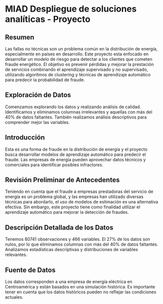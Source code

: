 # MIAD Despliegue de soluciones analíticas - Proyecto

## Resumen
Las fallas no técnicas son un problema común en la distribución de energía, especialmente en países en desarrollo. Este proyecto esta enfocado en desarrollar un modelo de riesgo para detectar a los clientes que cometen fraude energético. El objetivo es prevenir pérdidas y mejorar la prestación de servicios combinando el aprendizaje supervisado y no supervisado, utilizando algoritmos de clustering y técnicas de aprendizaje automático para predecir la probabilidad de fraude.

## Exploración de Datos
Comenzamos explorando los datos y realizando análisis de calidad. Identificamos y eliminamos columnas irrelevantes y aquellas con más del 40% de datos faltantes. También realizamos análisis descriptivos para comprender mejor las variables.

## Introducción
Esta es una forma de fraude en la distribución de energía y el proyecto busca desarrollar modelos de aprendizaje automático para predecir el fraude. Las empresas de energía pueden aprovechar datos técnicos y comerciales para identificar posibles infractores.

## Revisión Preliminar de Antecedentes
Teniendo en cuenta que el fraude a empresas prestadoras del servicio de energía es un problema global, y las empresas han utilizado diversas técnicas para abordarlo, el uso de modelos de estimación es una alternativa efectiva. Sin embargo, este proyecto tiene como finalidad utilizar el aprendizaje automático para mejorar la detección de fraudes.

## Descripción Detallada de los Datos
Tenemos 80741 observaciones y 466 variables. El 27% de los datos son nulos, por lo que eliminamos columnas con más del 40% de datos faltantes. Analizamos estadísticas descriptivas y distribuciones de variables relevantes.

## Fuente de Datos
Los datos corresponden a una empresa de energía eléctrica en Centroamérica y están basados en una simulación histórica. Es importante tener en cuenta que los datos históricos pueden no reflejar las condiciones actuales.
